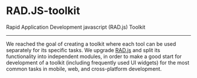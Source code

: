 RAD.JS-toolkit
==============

Rapid Application Development javascript (RAD.js) Toolkit
***
We reached the goal of creating a toolkit where each tool can be used separately for its specific tasks.
We upgrade [RAD.js](http://rad-js.com/ "rad-js.com") and split its functionality into independent modules, in order to make a good start for development of a toolkit (including frequently used UI widgets) for the most common tasks in mobile, web, and cross-platform development.

